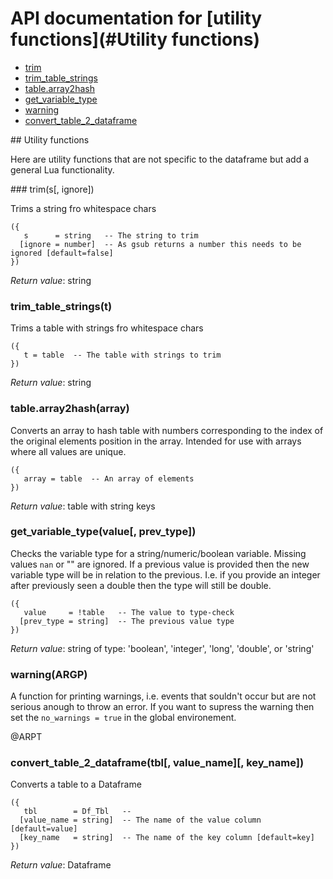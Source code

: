 # API documentation for [utility functions](#__Utility functions__)
- [trim](#trim)
- [trim_table_strings](#trim_table_strings)
- [table.array2hash](#table.array2hash)
- [get_variable_type](#get_variable_type)
- [warning](#warning)
- [convert_table_2_dataframe](#convert_table_2_dataframe)

<a name="__Utility functions__">
## Utility functions

Here are utility functions that are not specific to the dataframe but add a general
Lua functionality.

<a name="trim">
### trim(s[, ignore])

Trims a string fro whitespace chars

```
({
   s      = string   -- The string to trim
  [ignore = number]  -- As gsub returns a number this needs to be ignored [default=false]
})
```

_Return value_: string
<a name="trim_table_strings">
### trim_table_strings(t)

Trims a table with strings fro whitespace chars

```
({
   t = table  -- The table with strings to trim
})
```

_Return value_: string
<a name="table.array2hash">
### table.array2hash(array)

Converts an array to hash table with numbers corresponding to the index of the
original elements position in the array. Intended for use with arrays where all
values are unique.

```
({
   array = table  -- An array of elements
})
```

_Return value_: table with string keys
<a name="get_variable_type">
### get_variable_type(value[, prev_type])

Checks the variable type for a string/numeric/boolean variable. Missing values
`nan` or "" are ignored. If a previous value is provided then the new variable
type will be in relation to the previous. I.e. if you provide an integer after
previously seen a double then the type will still be double.

```
({
   value     = !table   -- The value to type-check
  [prev_type = string]  -- The previous value type
})
```

_Return value_: string of type: 'boolean', 'integer', 'long', 'double', or 'string'
<a name="warning">
### warning(ARGP)

A function for printing warnings, i.e. events that souldn't occur but are not
serious anough to throw an error. If you want to supress the warning then set
the `no_warnings = true` in the global environement.

@ARPT
<a name="convert_table_2_dataframe">
### convert_table_2_dataframe(tbl[, value_name][, key_name])

Converts a table to a Dataframe

```
({
   tbl        = Df_Tbl   -- 
  [value_name = string]  -- The name of the value column [default=value]
  [key_name   = string]  -- The name of the key column [default=key]
})
```

_Return value_: Dataframe